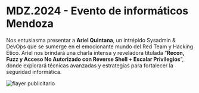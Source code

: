 # MDZ.2024 - Evento de informáticos Mendoza

Nos entusiasma presentar a **Ariel Quintana**, un intrépido Sysadmin & DevOps que se sumerge en el emocionante mundo del Red Team y Hacking Ético. Ariel nos brindará una charla intensa y reveladora titulada “**Recon, Fuzz y Acceso No Autorizado con Reverse Shell + Escalar Privilegios**”, donde explorará técnicas avanzadas y estrategias para fortalecer la seguridad informática.

![flayer publicitario](ArielQuintana.jpg)